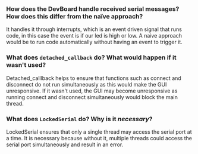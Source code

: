 ### How does the DevBoard handle received serial messages? How does this differ from the naïve approach?
It handles it through interrupts, which is an event driven signal that runs code, in this case the event is if our led is high or low.
A naive approach would be to run code automatically without having an event to trigger it.

### What does `detached_callback` do? What would happen if it wasn't used?
Detached_calllback helps to ensure that functions such as connect and disconnect do not run 
simultaneously as this would make the GUI unresponsive.
If it wasn't used, the GUI may become unresponsive as running connect and disconnect simultaneously
would block the main thread.

### What does `LockedSerial` do? Why is it _necessary_?
LockedSerial ensures that only a single thread may access the serial port at a time. 
It is necessary because without it, multiple threads could access the serial port simultaneously
and result in an error.